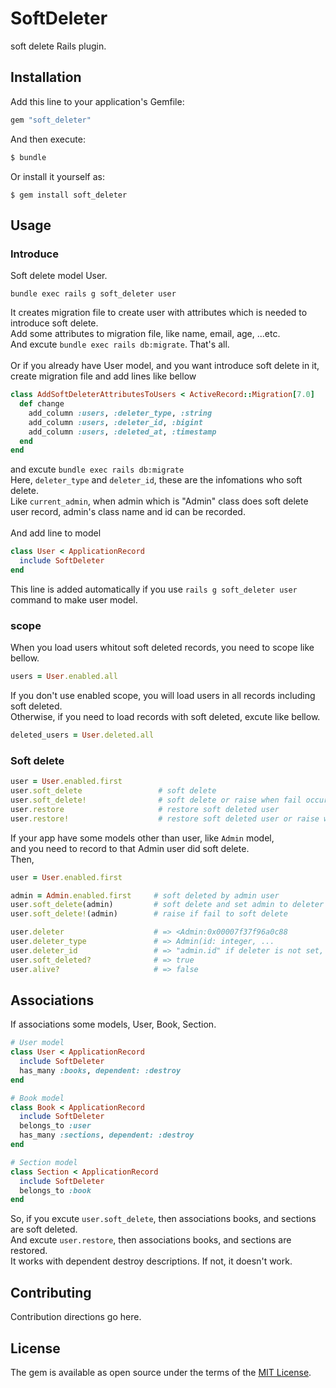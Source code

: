# SoftDeleter
soft delete Rails plugin.

## Installation
Add this line to your application's Gemfile:

```ruby
gem "soft_deleter"
```

And then execute:
```bash
$ bundle
```

Or install it yourself as:
```
$ gem install soft_deleter
```

## Usage
### Introduce
Soft delete model User.
```
bundle exec rails g soft_deleter user
```
It creates migration file to create user with attributes which is needed to introduce soft delete.<br/>
Add some attributes to migration file, like name, email, age, ...etc.<br />
And excute `bundle exec rails db:migrate`. That's all.<br />
<br />
Or if you already have User model, and you want introduce soft delete in it,
create migration file and add lines like bellow
```ruby
class AddSoftDeleterAttributesToUsers < ActiveRecord::Migration[7.0]
  def change
    add_column :users, :deleter_type, :string
    add_column :users, :deleter_id, :bigint
    add_column :users, :deleted_at, :timestamp
  end
end
```
and excute `bundle exec rails db:migrate`<br />
Here, `deleter_type` and `deleter_id`, these are the infomations who soft delete.<br />
Like `current_admin`, when admin which is "Admin" class does soft delete user record, admin's class name and id can be recorded.
<br /><br />
And add line to model
```ruby
class User < ApplicationRecord
  include SoftDeleter
end
```
This line is added automatically if you use `rails g soft_deleter user` command to make user model.

### scope
When you load users whitout soft deleted records, you need to scope like bellow.
```ruby
users = User.enabled.all
```
If you don't use enabled scope, you will load users in all records including soft deleted.<br />
Otherwise, if you need to load records with soft deleted, excute like bellow.
```ruby
deleted_users = User.deleted.all
```

### Soft delete
```ruby
user = User.enabled.first
user.soft_delete                 # soft delete
user.soft_delete!                # soft delete or raise when fail occurs
user.restore                     # restore soft deleted user
user.restore!                    # restore soft deleted user or raise when fail occurs
```
If your app have some models other than user, like `Admin` model,<br />
and you need to record to that Admin user did soft delete.<br />
Then,
```ruby
user = User.enabled.first

admin = Admin.enabled.first     # soft deleted by admin user
user.soft_delete(admin)         # soft delete and set admin to deleter
user.soft_delete!(admin)        # raise if fail to soft delete

user.deleter                    # => <Admin:0x00007f37f96a0c88
user.deleter_type               # => Admin(id: integer, ...
user.deleter_id                 # => "admin.id" if deleter is not set, "user.id"
user.soft_deleted?              # => true
user.alive?                     # => false
```

## Associations
If associations some models, User, Book, Section.
```ruby
# User model
class User < ApplicationRecord
  include SoftDeleter
  has_many :books, dependent: :destroy
end

# Book model
class Book < ApplicationRecord
  include SoftDeleter
  belongs_to :user
  has_many :sections, dependent: :destroy
end

# Section model
class Section < ApplicationRecord
  include SoftDeleter
  belongs_to :book
end
```
So, if you excute `user.soft_delete`, then associations books, and sections are soft deleted.<br />
And excute `user.restore`, then associations books, and sections are restored.<br />
It works with dependent destroy descriptions. If not, it doesn't work.


## Contributing
Contribution directions go here.

## License
The gem is available as open source under the terms of the [MIT License](https://opensource.org/licenses/MIT).
